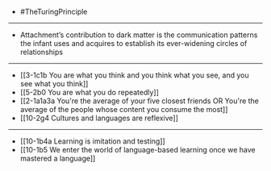 - #TheTuringPrinciple
---
- Attachment’s contribution to dark matter is the communication patterns the infant uses and acquires to establish its ever-widening circles of relationships
---
- [[3-1c1b You are what you think and you think what you see, and you see what you think]]
- [[5-2b0 You are what you do repeatedly]]
- [[2-1a1a3a You're the average of your five closest friends OR You're the average of the people whose content you consume the most]]
- [[10-2g4 Cultures and languages are reflexive]]
---
- [[10-1b4a Learning is imitation and testing]]
- [[10-1b5 We enter the world of language-based learning once we have mastered a language]]
